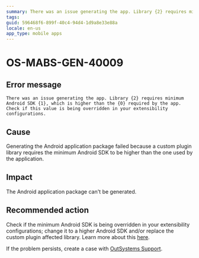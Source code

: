 ```yaml
---
summary: There was an issue generating the app. Library {2} requires minimum Android SDK {1}, which is higher than the {0} required by the app. Check if this value is being overridden in your extensibility configurations.
tags:
guid: 596468f6-899f-40c4-94d4-1d9a8e33e88a
locale: en-us
app_type: mobile apps
---
```


# OS-MABS-GEN-40009

## Error message

`There was an issue generating the app. Library {2} requires minimum Android SDK {1}, which is higher than the {0} required by the app. Check if this value is being overridden in your extensibility configurations.`

## Cause

Generating the Android application package failed because a custom plugin library requires the minimum Android SDK to be higher than the one used by the application.

## Impact

The Android application package can't be generated.

## Recommended action

Check if the minimum Android SDK is being overridden in your extensibility configurations; change it to a higher Android SDK and/or replace the custom plugin affected library. Learn more about this [here](https://cordova.apache.org/docs/en/11.x/config_ref/#:~:text=android%2DminSdkVersion(integer)).

If the problem persists, create a case with [OutSystems Support](https://success.outsystems.com/Support).
